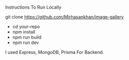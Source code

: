 Instructions To Run Locally

git clone https://github.com/Mirhasankhan/image-gallery

- cd your-repo
- npm install
- npm run build
- npm run dev

I used Express, MongoDB, Prisma For Backend.
